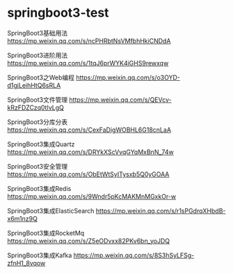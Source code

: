 # springboot3-test

SpringBoot3基础用法
https://mp.weixin.qq.com/s/ncPHRbtNsVMfbhHkiCNDdA

SpringBoot3进阶用法
https://mp.weixin.qq.com/s/1tqJ6prWYK4iGHS9rewxqw

SpringBoot3之Web编程
https://mp.weixin.qq.com/s/o3OYD-d1gjLeihHtQ6sRLA

SpringBoot3文件管理
https://mp.weixin.qq.com/s/QEVcv-kRzFDZCzq0tIvLgQ

SpringBoot3分库分表
https://mp.weixin.qq.com/s/CexFaDigWOBHL6G18cnLaA

SpringBoot3集成Quartz
https://mp.weixin.qq.com/s/DRYkXScVvqGYqMxBnN_74w

SpringBoot3安全管理
https://mp.weixin.qq.com/s/ObEtWtSyITysxb5Q0yGOAA

SpringBoot3集成Redis
https://mp.weixin.qq.com/s/9Wndr5pKcMAKMnMGxkOr-w

SpringBoot3集成ElasticSearch
https://mp.weixin.qq.com/s/r1sPGdrqXHbdB-x6m1nz9Q

SpringBoot3集成RocketMq
https://mp.weixin.qq.com/s/Z5eODvxx82PKv6bn_yoJDQ

SpringBoot3集成Kafka
https://mp.weixin.qq.com/s/8S3hSyLFSg-zfnH1_8vqow

